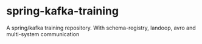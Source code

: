 # spring-kafka-training
A spring/kafka training repository. With schema-registry, landoop, avro and multi-system communication
